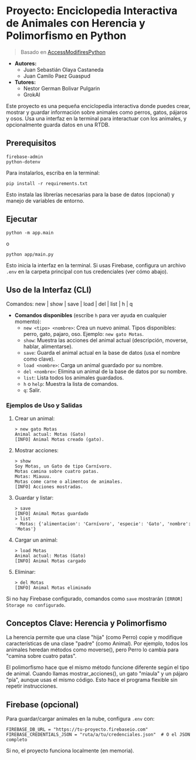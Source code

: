 # Proyecto: Enciclopedia Interactiva de Animales con Herencia y Polimorfismo en Python

> Basado en [AccessModifiresPython](https://github.com/jolayac/AccessModifiersPython)

- **Autores:**
    - Juan Sebastián Olaya Castaneda
    - Juan Camilo Paez Guaspud
- **Tutores:**
    - Nestor German Bolivar Pulgarin
    - GrokAI

Este proyecto es una pequeña enciclopedia interactiva donde puedes crear, mostrar y guardar información sobre animales como perros, gatos, pájaros y osos. Usa una interfaz en la terminal para interactuar con los animales, y opcionalmente guarda datos en una RTDB.

## Prerequisitos

```
firebase-admin
python-dotenv
```

Para instalarlos, escriba en la terminal:
```
pip install -r requirements.txt
```

Esto instala las librerías necesarias para la base de datos (opcional) y manejo de variables de entorno.

## Ejecutar
```
python -m app.main
```
o
```
python app/main.py
```

Esto inicia la interfaz en la terminal. Si usas Firebase, configura un archivo `.env` en la carpeta principal con tus credenciales (ver cómo abajo).

## Uso de la Interfaz (CLI)

Comandos: new <tipo> <nombre> | show | save | load <nombre> | del <nombre> | list | h | q

- **Comandos disponibles** (escribe `h` para ver ayuda en cualquier momento):
  - `new <tipo> <nombre>`: Crea un nuevo animal. Tipos disponibles: perro, gato, pajaro, oso. Ejemplo: `new gato Motas`.
  - `show`: Muestra las acciones del animal actual (descripción, moverse, hablar, alimentarse).
  - `save`: Guarda el animal actual en la base de datos (usa el nombre como clave).
  - `load <nombre>`: Carga un animal guardado por su nombre.
  - `del <nombre>`: Elimina un animal de la base de datos por su nombre.
  - `list`: Lista todos los animales guardados.
  - `h` o `help`: Muestra la lista de comandos.
  - `q`: Salir.

### Ejemplos de Uso y Salidas

1. Crear un animal:
   ```
   > new gato Motas
   Animal actual: Motas (Gato)
   [INFO] Animal Motas creado (gato).
   ```

2. Mostrar acciones:
   ```
   > show
   Soy Motas, un Gato de tipo Carnívoro.
   Motas camina sobre cuatro patas.
   Motas: Miauuu.
   Motas come carne o alimentos de animales.
   [INFO] Acciones mostradas.
   ```

3. Guardar y listar:
   ```
   > save
   [INFO] Animal Motas guardado
   > list
   - Motas: {'alimentacion': 'Carnívoro', 'especie': 'Gato', 'nombre': 'Motas'}
   ```

4. Cargar un animal:
   ```
   > load Motas
   Animal actual: Motas (Gato)
   [INFO] Animal Motas cargado
   ```

5. Eliminar:
   ```
   > del Motas
   [INFO] Animal Motas eliminado
   ```

Si no hay Firebase configurado, comandos como `save` mostrarán `[ERROR] Storage no configurado`.

## Conceptos Clave: Herencia y Polimorfismo
La herencia permite que una clase "hija" (como Perro) copie y modifique características de una clase "padre" (como Animal). Por ejemplo, todos los animales heredan métodos como moverse(), pero Perro lo cambia para "camina sobre cuatro patas".

El polimorfismo hace que el mismo método funcione diferente según el tipo de animal. Cuando llamas mostrar_acciones(), un gato "miaula" y un pájaro "pía", aunque usas el mismo código. Esto hace el programa flexible sin repetir instrucciones.

## Firebase (opcional)
Para guardar/cargar animales en la nube, configura `.env` con:
  ```
  FIREBASE_DB_URL = "https://tu-proyecto.firebaseio.com"
  FIREBASE_CREDENTIALS_JSON = "ruta/a/tu/credenciales.json"  # O el JSON completo
  ```
  Si no, el proyecto funciona localmente (en memoria).
